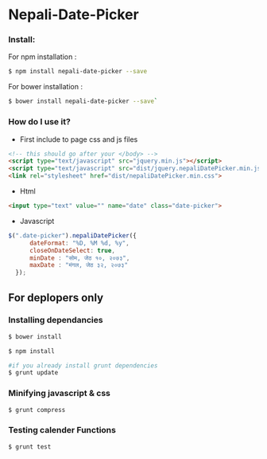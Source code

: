 # Nepali-Date-Picker

### Install:
For npm installation : 
``` bash
$ npm install nepali-date-picker --save
```

For bower installation : 
``` bash
$ bower install nepali-date-picker --save`
```

### How do I use it?
- First include to page css and js files
``` html
<!-- this should go after your </body> -->
<script type="text/javascript" src="jquery.min.js"></script>
<script type="text/javascript" src="dist/jquery.nepaliDatePicker.min.js"></script>
<link rel="stylesheet" href="dist/nepaliDatePicker.min.css">
```
- Html
``` html
<input type="text" value="" name="date" class="date-picker">
```
- Javascript
``` javascript
$(".date-picker").nepaliDatePicker({
      dateFormat: "%D, %M %d, %y",
      closeOnDateSelect: true,
      minDate : "सोम, जेठ १०, २०७३",
      maxDate : "मंगल, जेठ ३२, २०७३"
  });
```

## For deplopers only

### Installing dependancies
``` bash
$ bower install

$ npm install

#if you already install grunt dependencies
$ grunt update
```
 
 ### Minifying javascript & css
 ``` bash
 $ grunt compress
 ```
 
 ### Testing calender Functions
  ``` bash
  $ grunt test
  ```
 
 
